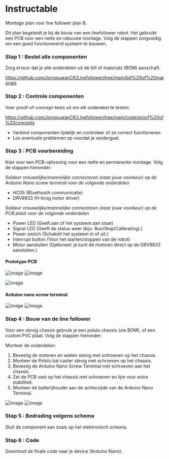 # Instructable

Montage plan voor line follower plan B.

Dit plan begeleidt je bij de bouw van een linefollower robot. Het gebruikt een PCB voor een nette en robuuste montage. Volg de stappen zorgvuldig om een goed functionerend systeem te bouwen.

### Stap 1 : Bestel alle componenten

Zorg ervoor dat je alle onderdelen uit de bill of materials (BOM) aanschaft.

https://github.com/JongsuwanCK/Linefollower/tree/main/bill%20of%20materials

### Stap 2 : Controle componenten

Voer proof-of-concept-tests uit om elk onderdeel te testen:

https://github.com/JongsuwanCK/Linefollower/tree/main/code/proof%20of%20concepts

* Verbind componenten tijdelijk en controleer of ze correct functioneren.
* Los eventuele problemen op voordat je verdergaat.

### Stap 3 : PCB voorbereiding

Kies voor een PCB-oplossing voor een nette en permanente montage. Volg de stappen hieronder:

*Soldeer vrouwelijke/mannelijke connectoren (naar jouw voorkeur) op de Arduino Nano screw terminal voor de volgende onderdelen*
- HC05 (Bluethooth communicatie)
- DRV8833 (H-brug motor driver)

*Soldeer  vrouwelijke/mannelijke connectoren (naar jouw voorkeur) op de PCB plaat voor de volgende onderdelen*
- Power LED (Geeft aan of het systeem aan staat)
- Signal LED (Geeft de status weer (bijv. Run/Stop/Calibrating).)
- Power switch (Schakelt het systeem in of uit.)
- Interrupt button (Voor het starten/stoppen van de robot)
- Motor aansluiten (Optioneel: je kunt de motoren direct op de DRV8833 aansluiten.)

#### Prototype PCB
![image](https://github.com/user-attachments/assets/135539e1-9cce-4a57-a907-c6fafda5c847) ![image](https://github.com/user-attachments/assets/d0207764-e1f5-4d56-ba7e-5dffd97f70c5)

![image](https://github.com/user-attachments/assets/4c13a013-9df3-428c-8c48-38c2cc964e31)

#### Arduino nano screw terminal
![image](https://github.com/user-attachments/assets/fdfb9a1a-8de1-44ea-843e-780993983630) ![image](https://github.com/user-attachments/assets/765180ae-e483-4cb9-af57-899a7f809782)


### Stap 4 : Bouw van de line follower

Voor een stevig chassis gebruik je een polulu chassis (zie BOM), of een custom PVC plaat. Volg de stappen hieronder:

Monteer de onderdelen:

1. Bevestig de motoren en wielen stevig met schroeven op het chassis.
2. Monteer de Pololu bal caster stevig met schroeven op het chassis.
3. Bevestig de Arduino Nano Screw Terminal met schroeven aan het chassis.
4. Zet de PCB vast op het chassis met schroeven en lijm voor extra stabiliteit.
5. Monteer de batterijhouder aan de achterzijde van de Arduino Nano Terminal.

![image](https://github.com/user-attachments/assets/510c215f-5ca3-4905-854c-ae2e89ea5c17) ![image](https://github.com/user-attachments/assets/7a14c5d3-e99b-4fe0-8705-f27297cf3fca)


### Stap 5 : Bedrading volgens schema

Sluit de component aan zoals op het elektronisch schema.

### Stap 6 : Code

Download de finale code naar je device (Arduino Nano).

